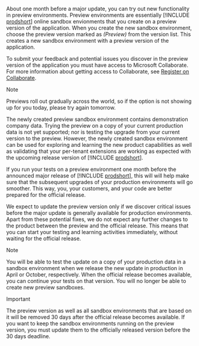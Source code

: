 About one month before a major update, you can try out new functionality in preview environments. Preview environments are essentially [!INCLUDE [prodshort](prodshort.md)] online sandbox envionments that you create on a preview version of the application. When you create the new sandbox environment, choose the preview version marked as *(Preview)* from the version list. This creates a new sandbox environment with a preview version of the application.  

To submit your feedback and potential issues you discover in the preview version of the application you must have access to Microsoft Collaborate. For more information about getting access to Collaborate, see [Register on Collaborate](../readiness/readiness-add-on-apps-getting-you-started.md#register-on-collaborate).

> [!NOTE]
> Previews roll out gradually across the world, so if the option is not showing up for you today, please try again tomorrow.

The newly created preview sandbox environment contains demonstration company data. Trying the preview on a copy of your current production data is not yet supported; nor is testing the upgrade from your current version to the preview. However, the newly created sandbox environment can be used for exploring and learning the new product capabilities as well as validating that your per-tenant extensions are working as expected with the upcoming release version of [!INCLUDE [prodshort](prodshort.md)].

If you run your tests on a preview environment one month before the announced major release of [!INCLUDE [prodshort](prodshort.md)], this will will help make sure that the subsequent upgrades of your production environments will go smoother. This way, you, your customers, and your code are better prepared for the official release.

We expect to update the preview version only if we discover critical issues before the major update is generally available for production environments. Apart from these potential fixes, we do not expect any further changes to the product between the preview and the official release. This means that you can start your testing and learning activities immediately, without waiting for the official release.

> [!NOTE]
> You will be able to test the update on a copy of your production data in a sandbox environment when we release the new update in production in April or October, respectively. When the official release becomes available, you can continue your tests on that version. You will no longer be able to create new preview sandboxes.  

> [!IMPORTANT]
> The preview version as well as all sandbox environments that are based on it will be removed 30 days after the official release becomes available. If you want to keep the sandbox environments running on the preview version, you must update them to the officially released version before the 30 days deadline.
